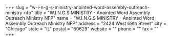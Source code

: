 +++
slug = "w-i-n-g-s-ministry-anointed-word-assembly-outreach-ministry-nfp"
title = "W.I.N.G.S MINISTRY - Anointed Word Assembly Outreach Ministry NFP"
name = "W.I.N.G.S MINISTRY - Anointed Word Assembly Outreach Ministry NFP"
address = "2424 West 69th Street"
city = "Chicago"
state = "IL"
postal = "60629"
website = ""
phone = ""
fax = ""
+++
